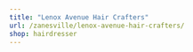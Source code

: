 ```yaml
---
title: "Lenox Avenue Hair Crafters"
url: /zanesville/lenox-avenue-hair-crafters/
shop: hairdresser
---
```

